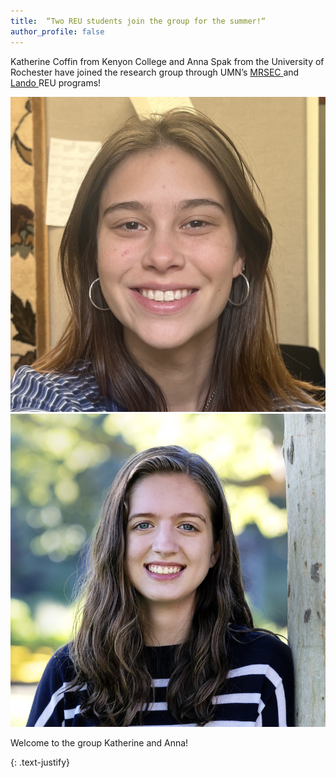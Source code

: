 ```yaml
---
title:  “Two REU students join the group for the summer!“
author_profile: false
---
```

 
Katherine Coffin from Kenyon College and Anna Spak from the University of Rochester have joined the research group through UMN’s <a href = "https://mrsec.umn.edu/ehr/REU/">MRSEC </a> and <a href = "https://cse.umn.edu/chem/nsf-reulandocsp-program">Lando </a>  REU programs! 

 <img src="/assets/images/Coffin-2025.jpeg" alt="">

 <img src="/assets/images/Spak-2025.png" alt="">


Welcome to the group Katherine and Anna!

{: .text-justify}
